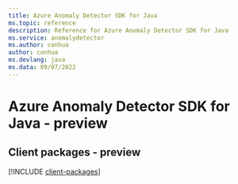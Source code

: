 ```yaml
---
title: Azure Anomaly Detector SDK for Java
ms.topic: reference
description: Reference for Azure Anomaly Detector SDK for Java
ms.service: anomalydetector
ms.author: conhua
author: conhua
ms.devlang: java
ms.data: 09/07/2022
---
```

# Azure Anomaly Detector SDK for Java - preview

## Client packages - preview
[!INCLUDE [client-packages](anomaly-detector-client-index.md)]